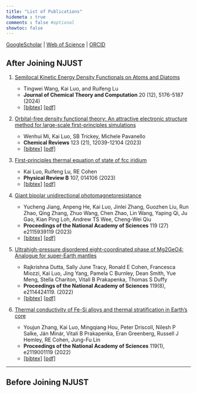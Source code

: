 ```yaml
---
title: "List of Publications"
hidemeta : true
comments : false #optional
showtoc: false
---
```


[GoogleScholar](https://scholar.google.com/citations?hl=en&user=5byAayIAAAAJ) | [Web of Science](https://www.webofscience.com/wos/author/record/O-3048-2018) | [ORCID](https://orcid.org/0000-0002-3802-0029)

## After Joining NJUST
1. [Semilocal Kinetic Energy Density Functionals on Atoms and Diatoms](https://doi.org/10.1021/acs.jctc.4c00532) 

   - Tingwei Wang, Kai Luo, and Ruifeng Lu 
   - **Journal of Chemical Theory and Computation**  20 (12), 5176-5187 (2024) 
   - [[bibtex]](./Wang2024_JCTC.bib) [[pdf]]()

1. [Orbital-free density functional theory: An attractive electronic structure method for large-scale first-principles simulations](https://doi.org/10.1021/acs.chemrev.2c00758)
   - Wenhui Mi, Kai Luo, SB Trickey, Michele Pavanello 
   - **Chemical Reviews** 123 (21), 12039-12104 (2023) 
   - [[bibtex]](./Mi2023_ChemRev.bib) [[pdf]]()

1. [First-principles thermal equation of state of fcc iridium](https://doi.org/10.1103/PhysRevB.107.014106)
   - Kai Luo, Ruifeng Lu, RE Cohen 
   - **Physical Review B** 107, 014106 (2023) 
   - [[bibtex]](./Luo2023_PRB.bibtex) [[pdf]]()

1. [Giant bipolar unidirectional photomagnetoresistance](https://doi.org/10.1073/pnas.2115939119)
   - Yucheng Jiang, Anpeng He, Kai Luo, Jinlei Zhang, Guozhen Liu, Run Zhao, Qing Zhang, Zhuo Wang, Chen Zhao, Lin Wang, Yaping Qi, Ju Gao, Kian Ping Loh, Andrew TS Wee, Cheng-Wei Qiu 
   - **Proceedings of the National Academy of Sciences**  119 (27) e2115939119 (2023) 
   - [[bibtex]](./Jiang2023_PNAS.bib) [[pdf]]()
   
1. [Ultrahigh-pressure disordered eight-coordinated phase of Mg2GeO4: Analogue for super-Earth mantles](https://doi.org/10.1073/pnas.2114424119)

   - Rajkrishna Dutta, Sally June Tracy, Ronald E Cohen, Francesca Miozzi, Kai Luo, Jing Yang, Pamela C Burnley, Dean Smith, Yue Meng, Stella Chariton, Vitali B Prakapenka, Thomas S Duffy 
   - **Proceedings of the National Academy of Sciences** 119(8), e2114424119. (2022) 
   - [[bibtex]](./Dutta2022_PNAS.bib) [[pdf]]()

1. [Thermal conductivity of Fe-Si alloys and thermal stratification in Earth’s core](https://doi.org/10.1073/pnas.2119001119)
   - Youjun Zhang, Kai Luo, Mingqiang Hou, Peter Driscoll, Nilesh P Salke, Ján Minár, Vitali B Prakapenka, Eran Greenberg, Russell J Hemley, RE Cohen, Jung-Fu Lin 
   - **Proceedings of the National Academy of Sciences** 119(1), e2119001119 (2022) 
   - [[bibtex]](./Zhang2022_PNAS.bib) [[pdf]]()
   
<!-- 2. **Machine Learning in Data Science**
   - *Authors:* Alice Johnson, Bob Williams
   - *Publication Details:* Data Science Journal, 2022
   - [PDF](/path/to/publication2.pdf) | [Link](https://example.com/pub2)

3. **Advanced Techniques in Computational Biology**
   - *Authors:* Charlie Brown, Diana Prince
   - *Publication Details:* Bioinformatics Review, 2021
   - [PDF](/path/to/publication3.pdf) | [Link](https://example.com/pub3)

4. **Cybersecurity: Challenges and Solutions**
   - *Authors:* Eve White, Frank Black
   - *Publication Details:* Security Journal, 2020
   - [PDF](/path/to/publication4.pdf) | [Link](https://example.com/pub4)

5. **Data Visualization: Tools and Techniques**
   - *Authors:* Jane Doe, Diana Prince
   - *Publication Details:* Visualization Magazine, 2019
   - [PDF](/path/to/publication5.pdf) | [Link](https://example.com/pub5) -->

<!-- Add more publications as needed -->
---
## Before Joining NJUST
